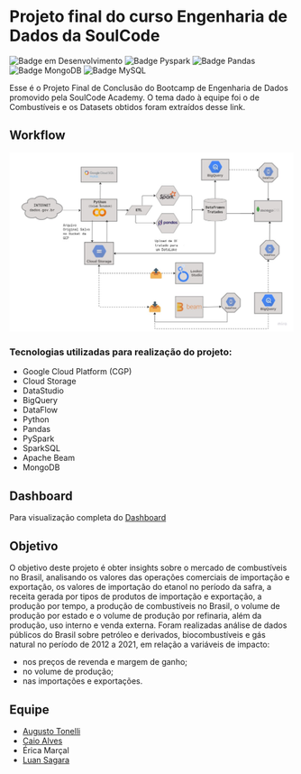 # Projeto final do curso Engenharia de Dados da SoulCode 
![Badge em Desenvolvimento](https://img.shields.io/badge/Linguagem-Python-blue)
![Badge Pyspark](https://img.shields.io/badge/API-Pyspark-orange)
![Badge Pandas](https://img.shields.io/badge/biblioteca-Pandas-orange)
![Badge MongoDB](https://img.shields.io/badge/DB-MongoDB-brightgreen)
![Badge MySQL](https://img.shields.io/badge/DB-MySQL-lightgrey)

Esse é o Projeto Final de Conclusão do Bootcamp de Engenharia de Dados promovido pela SoulCode Academy. O tema dado à equipe foi o de Combustíveis e os Datasets obtidos foram extraídos desse link.

## Workflow
![](workflow.jpg)

### Tecnologias utilizadas para realização do projeto:
- Google Cloud Platform (CGP)
- Cloud Storage
- DataStudio
- BigQuery
- DataFlow
- Python
- Pandas
- PySpark
- SparkSQL
- Apache Beam
- MongoDB

## Dashboard

Para visualização completa do [Dashboard](https://datastudio.google.com/reporting/a48904e7-3eb9-42db-8ad9-c107c1cd9fc0)

## Objetivo

O objetivo deste projeto é obter insights sobre o mercado de combustíveis no Brasil, analisando os valores das operações comerciais de importação e exportação, os valores de importação do etanol no período da safra, a receita gerada por tipos de produtos de importação e exportação, a produção por tempo, a produção de combustíveis no Brasil, o volume de produção por estado e o volume de produção por refinaria, além da produção, uso interno e venda externa. 
Foram realizadas análise de dados públicos do Brasil sobre petróleo e derivados, biocombustíveis e gás natural no período de 2012 a 2021, em relação a variáveis de impacto: 

- nos preços de revenda e margem de ganho; 
- no volume de produção; 
- nas importações e exportações. 

## Equipe

- [Augusto Tonelli](https://github.com/augustoTonelli)
- [Caio Alves](https://github.com/caioitalo)
- Érica Marçal
- [Luan Sagara](https://github.com/LuanSagara)


